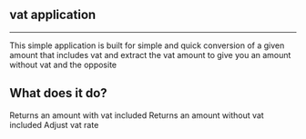 vat application
----------------
----------------
This simple application is built for simple and quick conversion of a given amount that
includes vat and extract the vat amount to give you an amount without vat and the opposite

What does it do?
----------------
Returns an amount with vat included
Returns an amount without vat included
Adjust vat rate